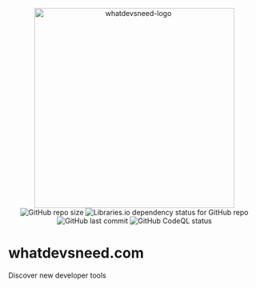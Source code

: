 <p align="center">
  <img src="https://i.ibb.co/ZzY3vQn/github-banner-dark.png" alt="whatdevsneed-logo" border="0" width="400px">
  <br>
  <img alt="GitHub repo size" src="https://img.shields.io/github/repo-size/berrysauce/whatdevsneed">
  <img alt="Libraries.io dependency status for GitHub repo" src="https://img.shields.io/librariesio/github/berrysauce/whatdevsneed">
  <img alt="GitHub last commit" src="https://img.shields.io/github/last-commit/berrysauce/whatdevsneed">
  <img alt="GitHub CodeQL status" src="https://github.com/berrysauce/whatdevsneed/actions/workflows/codeql-analysis.yml/badge.svg">
</p>

# whatdevsneed.com
Discover new developer tools
